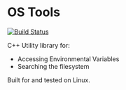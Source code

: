 # OS Tools
[![Build Status](https://travis-ci.org/Grauniad/OSCPPTools.svg?branch=master)](https://travis-ci.org/Grauniad/OSCPPTools)

C++ Utility library for:
 * Accessing Environmental Variables
 * Searching the filesystem

Built for and tested on Linux.
